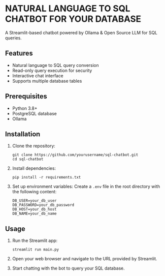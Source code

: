 # NATURAL LANGUAGE TO SQL CHATBOT FOR YOUR DATABASE

A Streamlit-based chatbot powered by Ollama & Open Source LLM for SQL queries.

## Features

- Natural language to SQL query conversion
- Read-only query execution for security
- Interactive chat interface
- Supports multiple database tables

## Prerequisites

- Python 3.8+
- PostgreSQL database
- Ollama

## Installation

1. Clone the repository:
   ```
   git clone https://github.com/yourusername/sql-chatbot.git
   cd sql-chatbot
   ```

2. Install dependencies:
   ```
   pip install -r requirements.txt
   ```

3. Set up environment variables:
   Create a `.env` file in the root directory with the following content:
   ```
   DB_USER=your_db_user
   DB_PASSWORD=your_db_password
   DB_HOST=your_db_host
   DB_NAME=your_db_name
   ```

## Usage

1. Run the Streamlit app:
   ```
   streamlit run main.py
   ```

2. Open your web browser and navigate to the URL provided by Streamlit.

3. Start chatting with the bot to query your SQL database.
